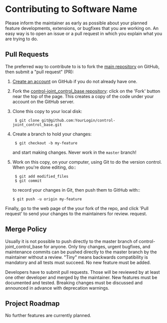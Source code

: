 # Contributing to Software Name

Please inform the maintainer as early as possible about your planned
feature developments, extensions, or bugfixes that you are working on.
An easy way is to open an issue or a pull request in which you explain
what you are trying to do.

## Pull Requests

The preferred way to contribute to <software name> is to fork the
[main repository](<github url>) on GitHub, then submit a "pull request"
(PR):

1. [Create an account](https://github.com/signup/free) on
   GitHub if you do not already have one.

2. Fork the [control-joint_control_base repository](https://github.com/rock-control/control-joint_control_base):
   click on the 'Fork' button near the top of the page. This creates a copy of
   the code under your account on the GitHub server.

3. Clone this copy to your local disk:

        $ git clone git@github.com:YourLogin/control-joint_control_base.git

4. Create a branch to hold your changes:

        $ git checkout -b my-feature

    and start making changes. Never work in the ``master`` branch!

5. Work on this copy, on your computer, using Git to do the version
   control. When you're done editing, do::

        $ git add modified_files
        $ git commit

    to record your changes in Git, then push them to GitHub with::

       $ git push -u origin my-feature

Finally, go to the web page of the your fork of the repo,
and click 'Pull request' to send your changes to the maintainers for review.
request.

## Merge Policy

Usually it is not possible to push directly to the master branch of control-joint_control_base
for anyone. Only tiny changes, urgent bugfixes, and maintenance commits can
be pushed directly to the master branch by the maintainer without a review.
"Tiny" means backwards compatibility is mandatory and all tests must succeed.
No new feature must be added.

Developers have to submit pull requests. Those will be reviewed by at least
one other developer and merged by the maintainer. New features must be
documented and tested. Breaking changes must be discussed and announced
in advance with deprecation warnings.

## Project Roadmap

No further features are currently planned.
